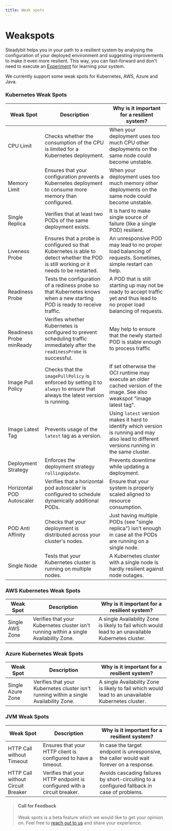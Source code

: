```yaml
---
title: Weak spots
---
```


# Weakspots

Steadybit helps you in your path to a resilient system by analysing the configuration of your deployed environment and suggesting improvements to make it even more resilient. This way, you can fast-forward and don't need to execute an [Experiment](../experiments/) for learning your system.

We currently support some weak spots for Kubernetes, AWS, Azure and Java.

### Kubernetes Weak Spots

| Weak Spot                 | Description                                                                                                                           | Why is it important for a resilient system?                                                                                                    |
| ------------------------- | ------------------------------------------------------------------------------------------------------------------------------------- | ---------------------------------------------------------------------------------------------------------------------------------------------- |
| CPU Limit                 | Checks whether the consumption of the CPU is limited for a Kubernetes deployment.                                                     | When your deployment uses too much CPU other deployments on the same node could become unstable.                                               |
| Memory Limit              | Ensures that your configuration prevents a Kubernetes deployment to consume more memory than configured.                              | When your deployment uses too much memory other deployments on the same node could become unstable.                                            |
| Single Replica            | Verifies that at least two PODs of the same deployment exists.                                                                        | It is hard to make single source of failure (like a single POD) resilient.                                                                     |
| Liveness Probe            | Ensures that a probe is configured so that Kubernetes is able to detect whether the POD is still working or it needs to be restarted. | An unresponsive POD may lead to no proper load balancing of requests. Sometimes, simple restart can help.                                      |
| Readiness Probe           | Tests the configuration of a rediness probe so that Kubernetes knows when a new starting POD is ready to receive traffic.             | A POD that is still starting up may not be ready to accept traffic yet and thus lead to no proper load balancing of requests.                  |
| Readiness Probe minReady  | Verifies whether Kubernetes is configured to prevent scheduling traffic immediately after the `readinessProbe` is successful.         | May help to ensure that the newly started POD is stable enough to process traffic                                                              |
| Image Pull Policy         | Checks that the `imagePullPolicy` is enforced by setting it to `always` to ensure that always the latest version is running.          | If set otherwise the OCI runtime may execute an older cached version of the image. See also weakspot "image latest tag".                       |
| Image Latest Tag          | Prevents usage of the `latest` tag as a version.                                                                                      | Using `latest` version makes it hard to identify which version is running and may also lead to different versions running in the same cluster. |
| Deployment Strategy       | Enforces the deployment strategy `rollingUpdate`.                                                                                     | Prevents downtime while updating a deployment.                                                                                                 |
| Horizontal POD Autoscaler | Verifies that a horizontal pod autoscaler is configured to schedule dynamically additional PODs.                                      | Ensure that your system is properly scaled aligned to resource consumption.                                                                    |
| POD Anti Affinity         | Checks that your deployment is distributed across your cluster's nodes.                                                               | Just having multiple PODs (see "single replica") isn't enough in case all the PODs are running on a single node.                               |
| Single Node               | Tests that your Kubernetes cluster is running on multiple nodes.                                                                      | A Kubernetes cluster with a single node is hardly resilient against node outages.                                                              |

### AWS Kubernetes Weak Spots

| Weak Spot       | Description                                                                            | Why is it important for a resilient system?                                                         |
| --------------- | -------------------------------------------------------------------------------------- | --------------------------------------------------------------------------------------------------- |
| Single AWS Zone | Verifies that your Kubernetes cluster isn't running within a single Availability Zone. | A single Availability Zone is likely to fail which would lead to an unavailable Kubernetes cluster. |

### Azure Kubernetes Weak Spots

| Weak Spot         | Description                                                                            | Why is it important for a resilient system?                                                         |
| ----------------- | -------------------------------------------------------------------------------------- | --------------------------------------------------------------------------------------------------- |
| Single Azure Zone | Verifies that your Kubernetes cluster isn't running within a single Availability Zone. | A single Availability Zone is likely to fail which would lead to an unavailable Kubernetes cluster. |

### JVM Weak Spots

| Weak Spot                         | Description                                                            | Why is it important for a resilient system?                                                 |
| --------------------------------- | ---------------------------------------------------------------------- | ------------------------------------------------------------------------------------------- |
| HTTP Call without Timeout         | Ensures that your HTTP client is configured to have a timeout.         | In case the target endpoint is unresponsive, the caller would wait forever on a response.   |
| HTTP Call without Circuit Breaker | Verifies that your HTTP endpoint is configured with a circuit breaker. | Avoids cascading failures by short-circuiting to a configured fallback in case of problems. |

> #### Call for Feedback
>
> Weak spots is a beta feature which we would like to get your opinion on. Feel free to [reach out to us](https://www.steadybit.com/contact) and share your experience.
